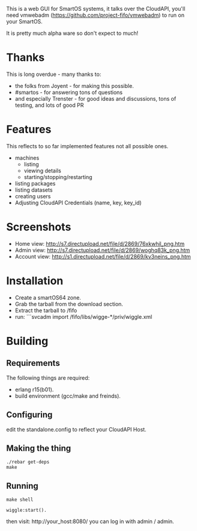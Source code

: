 This is a web GUI for SmartOS systems, it talks over the CloudAPI, you'll need vmwebadm (https://github.com/project-fifo/vmwebadm) to run on your SmartOS. 

It is pretty much alpha ware so don't expect to much!


Thanks
======
This is long overdue - many thanks to:
* the folks from Joyent - for making this possible.
* #smartos - for answering tons of questions
* and especially Trenster - for good ideas and discussions, tons of testing, and lots of good PR

Features
========

This reflects to so far implemented features not all possible ones.

* machines
  * listing
  * viewing details
  * starting/stopping/restarting
* listing packages
* listing datasets
* creating users
* Adjusting CloudAPI Credentials (name, key, key_id)


Screenshots
===========

* Home view: http://s7.directupload.net/file/d/2869/76xkwhil_png.htm
* Admin view: http://s7.directupload.net/file/d/2869/woghq83k_png.htm
* Account view: http://s1.directupload.net/file/d/2869/kv3neins_png.htm

Installation
============

* Create a smartOS64 zone.
* Grab the tarball from the download section.
* Extract the tarball to /fifo
* run: ```svcadm import /fifo/libs/wigge-*/priv/wiggle.xml


Building
========

Requirements
------------
The following things are required: 

* erlang r15(b01).
* build environment (gcc/make and freinds).

Configuring
-----------

edit the standalone.config to reflect your CloudAPI Host.

Making the thing
----------------

```
./rebar get-deps
make
```

Running
-------

```
make shell
```

```
wiggle:start().
```

then visit: http://your_host:8080/ you can log in with admin / admin.
